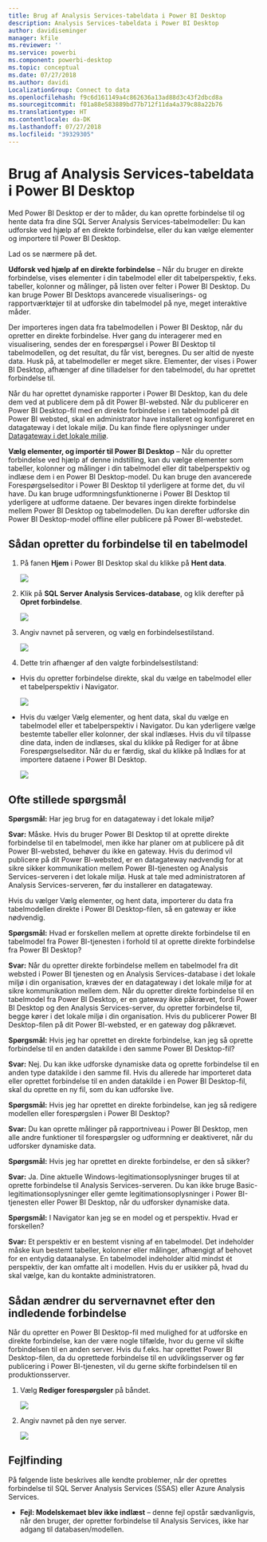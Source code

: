 ```yaml
---
title: Brug af Analysis Services-tabeldata i Power BI Desktop
description: Analysis Services-tabeldata i Power BI Desktop
author: davidiseminger
manager: kfile
ms.reviewer: ''
ms.service: powerbi
ms.component: powerbi-desktop
ms.topic: conceptual
ms.date: 07/27/2018
ms.author: davidi
LocalizationGroup: Connect to data
ms.openlocfilehash: f9c6d161149a4c862636a13ad88d3c43f2dbcd8a
ms.sourcegitcommit: f01a88e583889bd77b712f11da4a379c88a22b76
ms.translationtype: HT
ms.contentlocale: da-DK
ms.lasthandoff: 07/27/2018
ms.locfileid: "39329305"
---
```

# <a name="using-analysis-services-tabular-data-in-power-bi-desktop"></a>Brug af Analysis Services-tabeldata i Power BI Desktop
Med Power BI Desktop er der to måder, du kan oprette forbindelse til og hente data fra dine SQL Server Analysis Services-tabelmodeller: Du kan udforske ved hjælp af en direkte forbindelse, eller du kan vælge elementer og importere til Power BI Desktop.

Lad os se nærmere på det.

**Udforsk ved hjælp af en direkte forbindelse** – Når du bruger en direkte forbindelse, vises elementer i din tabelmodel eller dit tabelperspektiv, f.eks. tabeller, kolonner og målinger, på listen over felter i Power BI Desktop. Du kan bruge Power BI Desktops avancerede visualiserings- og rapportværktøjer til at udforske din tabelmodel på nye, meget interaktive måder.

Der importeres ingen data fra tabelmodellen i Power BI Desktop, når du opretter en direkte forbindelse. Hver gang du interagerer med en visualisering, sendes der en forespørgsel i Power BI Desktop til tabelmodellen, og det resultat, du får vist, beregnes. Du ser altid de nyeste data. Husk på, at tabelmodeller er meget sikre. Elementer, der vises i Power BI Desktop, afhænger af dine tilladelser for den tabelmodel, du har oprettet forbindelse til.

Når du har oprettet dynamiske rapporter i Power BI Desktop, kan du dele dem ved at publicere dem på dit Power BI-websted. Når du publicerer en Power BI Desktop-fil med en direkte forbindelse i en tabelmodel på dit Power BI websted, skal en administrator have installeret og konfigureret en datagateway i det lokale miljø. Du kan finde flere oplysninger under [Datagateway i det lokale miljø](service-gateway-onprem.md).

**Vælg elementer, og importér til Power BI Desktop** – Når du opretter forbindelse ved hjælp af denne indstilling, kan du vælge elementer som tabeller, kolonner og målinger i din tabelmodel eller dit tabelperspektiv og indlæse dem i en Power BI Desktop-model. Du kan bruge den avancerede Forespørgselseditor i Power BI Desktop til yderligere at forme det, du vil have. Du kan bruge udformningsfunktionerne i Power BI Desktop til yderligere at udforme dataene. Der bevares ingen direkte forbindelse mellem Power BI Desktop og tabelmodellen. Du kan derefter udforske din Power BI Desktop-model offline eller publicere på Power BI-webstedet.

## <a name="to-connect-to-a-tabular-model"></a>Sådan opretter du forbindelse til en tabelmodel
1. På fanen **Hjem** i Power BI Desktop skal du klikke på **Hent data**.
   
   ![](media/desktop-analysis-services-tabular-data/pbid_sqlas_getdata.png)
2. Klik på **SQL Server Analysis Services-database**, og klik derefter på **Opret forbindelse**.
   
   ![](media/desktop-analysis-services-tabular-data/pbid_sqlas_getdata_as.png)
3. Angiv navnet på serveren, og vælg en forbindelsestilstand. 
   
   ![](media/desktop-analysis-services-tabular-data/pbid_sqlas_getdata_as_server.png)
4. Dette trin afhænger af den valgte forbindelsestilstand:

* Hvis du opretter forbindelse direkte, skal du vælge en tabelmodel eller et tabelperspektiv i Navigator.
  
  ![](media/desktop-analysis-services-tabular-data/pbid_sqlas_getdata_as_live.png)
* Hvis du vælger Vælg elementer, og hent data, skal du vælge en tabelmodel eller et tabelperspektiv i Navigator. Du kan yderligere vælge bestemte tabeller eller kolonner, der skal indlæses. Hvis du vil tilpasse dine data, inden de indlæses, skal du klikke på Rediger for at åbne Forespørgselseditor. Når du er færdig, skal du klikke på Indlæs for at importere dataene i Power BI Desktop.

  ![](media/desktop-analysis-services-tabular-data/pbid_sqlas_getdata_as_select.png)

## <a name="frequently-asked-questions"></a>Ofte stillede spørgsmål
**Spørgsmål:** Har jeg brug for en datagateway i det lokale miljø?

**Svar:** Måske. Hvis du bruger Power BI Desktop til at oprette direkte forbindelse til en tabelmodel, men ikke har planer om at publicere på dit Power BI-websted, behøver du ikke en gateway. Hvis du derimod vil publicere på dit Power BI-websted, er en datagateway nødvendig for at sikre sikker kommunikation mellem Power BI-tjenesten og Analysis Services-serveren i det lokale miljø. Husk at tale med administratoren af Analysis Services-serveren, før du installerer en datagateway.

Hvis du vælger Vælg elementer, og hent data, importerer du data fra tabelmodellen direkte i Power BI Desktop-filen, så en gateway er ikke nødvendig.

**Spørgsmål:** Hvad er forskellen mellem at oprette direkte forbindelse til en tabelmodel fra Power BI-tjenesten i forhold til at oprette direkte forbindelse fra Power BI Desktop?

**Svar:** Når du opretter direkte forbindelse mellem en tabelmodel fra dit websted i Power BI tjenesten og en Analysis Services-database i det lokale miljø i din organisation, kræves der en datagateway i det lokale miljø for at sikre kommunikation mellem dem. Når du opretter direkte forbindelse til en tabelmodel fra Power BI Desktop, er en gateway ikke påkrævet, fordi Power BI Desktop og den Analysis Services-server, du opretter forbindelse til, begge kører i det lokale miljø i din organisation. Hvis du publicerer Power BI Desktop-filen på dit Power BI-websted, er en gateway dog påkrævet.

**Spørgsmål:** Hvis jeg har oprettet en direkte forbindelse, kan jeg så oprette forbindelse til en anden datakilde i den samme Power BI Desktop-fil?

**Svar:** Nej. Du kan ikke udforske dynamiske data og oprette forbindelse til en anden type datakilde i den samme fil. Hvis du allerede har importeret data eller oprettet forbindelse til en anden datakilde i en Power BI Desktop-fil, skal du oprette en ny fil, som du kan udforske live.

**Spørgsmål:** Hvis jeg har oprettet en direkte forbindelse, kan jeg så redigere modellen eller forespørgslen i Power BI Desktop?

**Svar:** Du kan oprette målinger på rapportniveau i Power BI Desktop, men alle andre funktioner til forespørgsler og udformning er deaktiveret, når du udforsker dynamiske data.

**Spørgsmål:** Hvis jeg har oprettet en direkte forbindelse, er den så sikker?

**Svar:** Ja. Dine aktuelle Windows-legitimationsoplysninger bruges til at oprette forbindelse til Analysis Services-serveren. Du kan ikke bruge Basic-legitimationsoplysninger eller gemte legitimationsoplysninger i Power BI-tjenesten eller Power BI Desktop, når du udforsker dynamiske data.

**Spørgsmål:** I Navigator kan jeg se en model og et perspektiv. Hvad er forskellen?

**Svar:** Et perspektiv er en bestemt visning af en tabelmodel. Det indeholder måske kun bestemt tabeller, kolonner eller målinger, afhængigt af behovet for en entydig dataanalyse. En tabelmodel indeholder altid mindst ét perspektiv, der kan omfatte alt i modellen. Hvis du er usikker på, hvad du skal vælge, kan du kontakte administratoren.

## <a name="to-change-the-server-name-after-initial-connection"></a>Sådan ændrer du servernavnet efter den indledende forbindelse
Når du opretter en Power BI Desktop-fil med mulighed for at udforske en direkte forbindelse, kan der være nogle tilfælde, hvor du gerne vil skifte forbindelsen til en anden server. Hvis du f.eks. har oprettet Power BI Desktop-filen, da du oprettede forbindelse til en udviklingsserver og før publicering i Power BI-tjenesten, vil du gerne skifte forbindelsen til en produktionsserver.

1. Vælg **Rediger forespørgsler** på båndet.
   
   ![](media/desktop-analysis-services-tabular-data/pbid_sqlas_chname_editquery.png)
2. Angiv navnet på den nye server.
   
   ![](media/desktop-analysis-services-tabular-data/pbid_sqlas_chname_dialog.png)
   
   
## <a name="troubleshooting"></a>Fejlfinding 
På følgende liste beskrives alle kendte problemer, når der oprettes forbindelse til SQL Server Analysis Services (SSAS) eller Azure Analysis Services. 

* **Fejl: Modelskemaet blev ikke indlæst** – denne fejl opstår sædvanligvis, når den bruger, der opretter forbindelse til Analysis Services, ikke har adgang til databasen/modellen.

